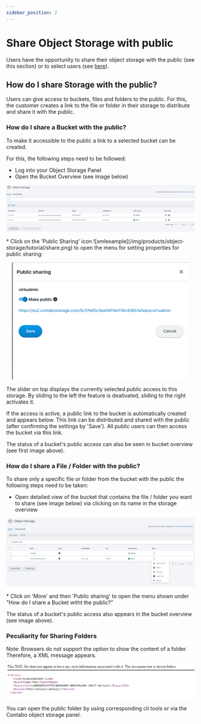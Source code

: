 ```yaml
---
sidebar_position: 2
---
```


# Share Object Storage with public
Users have the opportunity to share their object storage with the public (see this section) or to select users (see [here](http://docs.contabo.com/docs/Object-Storage/Tutorial/shareWithUserManagement)).


## How do I share Storage with the public? 
Users can give access to buckets, files and folders to the public. 
For this, the customer creates a link to the file or folder in their storage to distribute and share it with the public. 

### How do I share a Bucket with the public?
To make it accessible to the public a link to a selected bucket can be created. 

For this, the following steps need to be followed: 
* Log into your Object Storage Panel
* Open the Bucket Overview (see image below)
<p align="center">
<img src="/img/products/object-storage/tutorial/bucketoverview.png?raw=true" alt="usermanagement2"/>
</p>
* Click on the 'Public Sharing' icon ![xmlexample](/img/products/object-storage/tutorial/share.png) to open the menu for setting properties for public sharing: 
<p align="center">
<img src="/img/products/object-storage/tutorial/sharepublic.png?raw=true" alt="usermanagement2"/>
</p>

The slider on  top displays the currently selected public access to this storage.  By sliding to the left the feature is deativated, sliding to the right activates it. 

If the access is active, a public link to the bucket is automatically created and appears below.
This link can be distributed and shared with the public (after confirming the settings by 'Save'). 
All public users can then access the bucket via this link.

The status of a bucket's public access can also be seen in bucket overview (see first image above). 

### How do I share a File / Folder with the public?
To share only a specific file or folder from the bucket with the public the following steps need to be taken:  
* Open detailed view of the bucket that contains the file / folder you want to share (see image below) via clicking on its name in the storage overview
<p align="center">
<img src="/img/products/object-storage/tutorial/share3.png?raw=true" alt="usermanagement2"/>
</p>
* Click on 'More' and then 'Public sharing' to open the menu shown under "How do I share a Bucket witht the public?" 

The status of a bucket's public access also appears in the bucket overview (see image above). 

### Peculiarity for Sharing Folders
Note: Browsers do not support the option to show the content of a folder. Therefore, a XML message appears.
<p align="center">
<img src="/img/products/object-storage/tutorial/xmlfolderexample.png?raw=true" alt="usermanagement"/>
</p>

You can open the public folder by using corresponding cli tools or via the Contabo object storage panel.  

